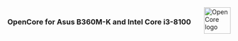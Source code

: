 <a href="https://github.com/acidanthera/OpenCorePkg">
    <img src="https://raw.githubusercontent.com/acidanthera/OpenCorePkg/master/Docs/Logos/OpenCore_with_text_Small.png" alt="OpenCore logo" title="OpenCore" align="right" height="60" />
</a>

### OpenCore for Asus B360M-K and Intel Core i3-8100